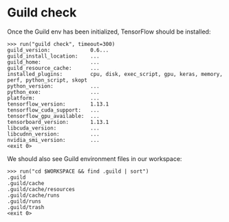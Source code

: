 # Guild check

Once the Guild env has been initialized, TensorFlow should be installed:

    >>> run("guild check", timeout=300)
    guild_version:             0.6...
    guild_install_location:    ...
    guild_home:                ...
    guild_resource_cache:      ...
    installed_plugins:         cpu, disk, exec_script, gpu, keras, memory, perf, python_script, skopt
    python_version:            ...
    python_exe:                ...
    platform:                  ...
    tensorflow_version:        1.13.1
    tensorflow_cuda_support:   ...
    tensorflow_gpu_available:  ...
    tensorboard_version:       1.13.1
    libcuda_version:           ...
    libcudnn_version:          ...
    nvidia_smi_version:        ...
    <exit 0>

We should also see Guild environment files in our workspace:

    >>> run("cd $WORKSPACE && find .guild | sort")
    .guild
    .guild/cache
    .guild/cache/resources
    .guild/cache/runs
    .guild/runs
    .guild/trash
    <exit 0>
